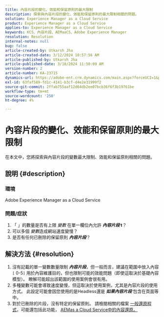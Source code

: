 ```yaml
---
title: 內容片段的變化、效能和保留原則的最大限制
description: 探索與內容片段的變化、效能和保留原則的最大限制相關的問題。
solution: Experience Manager as a Cloud Service
product: Experience Manager as a Cloud Service
applies-to: Experience Manager as a Cloud Service
keywords: KCS、內容片段、AEMaaCS、Adobe Experience Manager
resolution: Resolution
internal-notes: null
bug: false
article-created-by: Utkarsh Jha
article-created-date: 3/12/2024 10:57:56 AM
article-published-by: Utkarsh Jha
article-published-date: 3/18/2024 11:50:09 AM
version-number: 2
article-number: KA-23715
dynamics-url: https://adobe-ent.crm.dynamics.com/main.aspx?forceUCI=1&pagetype=entityrecord&etn=knowledgearticle&id=fcf6705a-5fe0-ee11-904d-6045bd0063aa
exl-id: 63faf589-fd1c-4141-b3cf-d4e2e31999f2
source-git-commit: 2ffab755aaf12d64db2ee07bcb36f6f3b19761be
workflow-type: tm+mt
source-wordcount: '250'
ht-degree: 4%

---
```


# 內容片段的變化、效能和保留原則的最大限制


在本文中，您將探索與內容片段的變數最大限制、效能和保留原則相關的問題。

## 說明 {#description}


### 環境

Adobe Experience Manager as a Cloud Service 

### 問題/症狀

1. 「 」的數量是否有上限 *變數* 在單一欄位內允許 <b>*內容片段* t</b>？
2. 可以多個 *變數*&#x200B;造成網站速度變慢？
3. 是否有任何已刪除的保留原則 <b>*內容片段</b>*？



## 解決方法 {#resolution}


1. 沒有記載的單一變數數量限制 <b>*內容片段</b>*，但一般而言，建議在範圍中放入內容 `[` 0-5`]`  用於內容維護目的，但也限制可能的效能問題（即使這取決於基礎內容模型）。 瞭解可能超出該範圍的使用案例會很有用。
2. 多種變數可能會導致速度變慢，但這取決於使用案例，尤其是內容片段的使用方式。 此設定可能會因您使用的是Headless還是 <b>*如果內容片段</b>* 包含在頁面等中。
3. 對於已刪除的片段，沒有特定的保留原則。 請檢閱相關的檔案 [一般還原程式](https://experienceleague.adobe.com/docs/experience-cloud-kcs/kbarticles/KA-23505.html?lang=en)，可能還包括此功能， [AEMas a Cloud Service中的內容還原。](https://experienceleague.adobe.com/docs/experience-manager-cloud-service/content/operations/restore.html?lang=zh-Hant)
